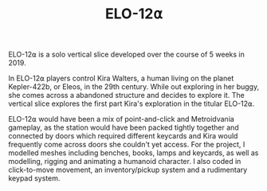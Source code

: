 ﻿---
layout: project
title: ELO-12⍺
year: 2019
genre: Point-and-click
roles: Design, Art, Programming
featureimage: /assets/images/elo12a.jpg
animatedimage: /assets/images/elo12a.gif
galleryimages:
  - /assets/images/elo12a.jpg
  - /assets/images/elo12a1.jpg
---

ELO-12⍺ is a solo vertical slice developed over the course of 5 weeks in 2019.

In ELO-12⍺ players control Kira Walters, a human living on the planet Kepler-422b, or Eleos, in the 29th century. While out exploring in her buggy, she comes across a abandoned structure and decides to explore it. The vertical slice explores the first part Kira's exploration in the titular ELO-12⍺.

ELO-12⍺ would have been a mix of point-and-click and Metroidvania gameplay, as the station would have been packed tightly together and connected by doors which required different keycards and Kira would frequently come across doors she couldn't yet access. For the project, I modelled meshes including benches, books, lamps and keycards, as well as modelling, rigging and animating a humanoid character. I also coded in click-to-move movement, an inventory/pickup system and a rudimentary keypad system.